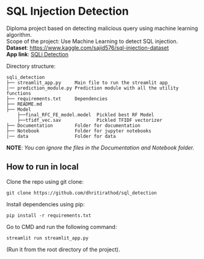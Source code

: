 # SQL Injection Detection
Diploma project based on detecting malicious query using machine learning algorithm.  
Scope of the project: Use Machine Learning to detect SQL injection.  
**Dataset**: https://www.kaggle.com/sajid576/sql-injection-dataset  
**App link**: [SQLi Detection](https://dhritirathod-sql-detection-streamlit-app-496fpk.streamlitapp.com/)

Directory structure:
```
sqli_detection
├── streamlit_app.py     Main file to run the streamlit app_
|── prediction_module.py Prediction module with all the utility functions
├── requirements.txt     Dependencies
├── README.md
├── Model
    ├──final_RFC_FE_model.model  Pickled best RF Model
    ├──tfidf_vec.sav             Pickled TFIDF vectorizer
├── Documentation        Folder for documentation
├── Notebook             Folder for jupyter notebooks
|── data                 Folder for data
```
**NOTE**: _You can ignore the files in the Documentation and Notebook folder._

## How to run in local
Clone the repo using git clone:
```
git clone https://github.com/dhritirathod/sql_detection
```
Install dependencies using pip:  
```
pip install -r requirements.txt  
```
Go to CMD and run the following command:  
```
streamlit run streamlit_app.py 
```
(Run it from the root directory of the project).
